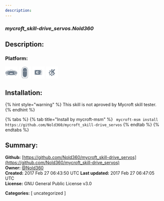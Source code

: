 ```yaml
---
description: 
---
```


### _mycroft_skill-drive_servos.Nold360_  
## Description:  
  
  
  
### Platform:  
 ![Mark I](../.gitbook/assets/mark-1-icon.png)  ![Mark II](../.gitbook/assets/mark-2-icon.png)  ![Picroft](../.gitbook/assets/picroft-icon.png)  ![plasmoid](../.gitbook/assets/kde.png)   
## Installation:  
{% hint style="warning" %}
This skill is not aproved by Mycroft skill tester.
{% endhint %}
    
{% tabs %}
{% tab title="Install by mycroft-msm" %}
``` mycroft-msm install https://github.com/Nold360/mycroft_skill-drive_servos```
{% endtab %}
  {% endtabs %}
    
## Summary:  
**Github:** [https://github.com/Nold360/mycroft_skill-drive_servos](https://github.com/Nold360/mycroft_skill-drive_servos)  
**Owner:** [@Nold360](https://github.com/Nold360)  
**Created:** 2017 Feb 27 06:43:50 UTC  **Last updated:** 2017 Feb 27 06:47:05 UTC  
**License:** GNU General Public License v3.0  
  
**Categories:** [ uncategorized ]   
